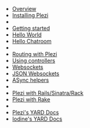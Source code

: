 * [Overview](/docs)
* [Installing Plezi](/docs/install)
*   
* [Getting started](/docs/basics)
* [Hello World](/docs/hello_world)
* [Hello Chatroom](/docs/hello_chat)
*   
* [Routing with Plezi](/docs/routes)
* [Using controllers](/docs/controllers)
* [Websockets](/docs/websockets)
* [JSON Websockets](/docs/json-autodispatch)
* [ASync helpers](/docs/async_helpers)
*   
* [Plezi with Rails/Sinatra/Rack](/docs/with_rack_app)
* [Plezi with Rake](/docs/rake)
*   
* [Plezi's YARD Docs](http://www.rubydoc.info/gems/plezi)
* [Iodine's YARD Docs](http://www.rubydoc.info/gems/iodine)
